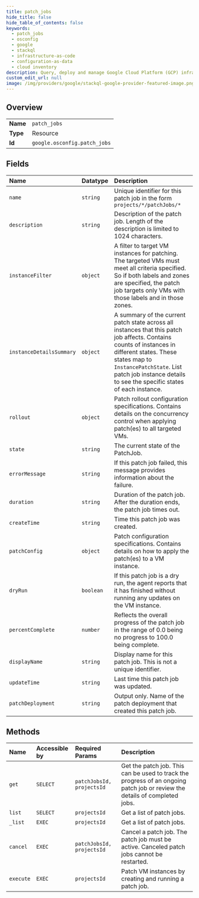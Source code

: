 ```yaml
---
title: patch_jobs
hide_title: false
hide_table_of_contents: false
keywords:
  - patch_jobs
  - osconfig
  - google    
  - stackql
  - infrastructure-as-code
  - configuration-as-data
  - cloud inventory
description: Query, deploy and manage Google Cloud Platform (GCP) infrastructure and resources using SQL
custom_edit_url: null
image: /img/providers/google/stackql-google-provider-featured-image.png
---
```

  
    

## Overview
<table><tbody>
<tr><td><b>Name</b></td><td><code>patch_jobs</code></td></tr>
<tr><td><b>Type</b></td><td>Resource</td></tr>
<tr><td><b>Id</b></td><td><code>google.osconfig.patch_jobs</code></td></tr>
</tbody></table>

## Fields
| Name | Datatype | Description |
|:-----|:---------|:------------|
| `name` | `string` | Unique identifier for this patch job in the form `projects/*/patchJobs/*` |
| `description` | `string` | Description of the patch job. Length of the description is limited to 1024 characters. |
| `instanceFilter` | `object` | A filter to target VM instances for patching. The targeted VMs must meet all criteria specified. So if both labels and zones are specified, the patch job targets only VMs with those labels and in those zones. |
| `instanceDetailsSummary` | `object` | A summary of the current patch state across all instances that this patch job affects. Contains counts of instances in different states. These states map to `InstancePatchState`. List patch job instance details to see the specific states of each instance. |
| `rollout` | `object` | Patch rollout configuration specifications. Contains details on the concurrency control when applying patch(es) to all targeted VMs. |
| `state` | `string` | The current state of the PatchJob. |
| `errorMessage` | `string` | If this patch job failed, this message provides information about the failure. |
| `duration` | `string` | Duration of the patch job. After the duration ends, the patch job times out. |
| `createTime` | `string` | Time this patch job was created. |
| `patchConfig` | `object` | Patch configuration specifications. Contains details on how to apply the patch(es) to a VM instance. |
| `dryRun` | `boolean` | If this patch job is a dry run, the agent reports that it has finished without running any updates on the VM instance. |
| `percentComplete` | `number` | Reflects the overall progress of the patch job in the range of 0.0 being no progress to 100.0 being complete. |
| `displayName` | `string` | Display name for this patch job. This is not a unique identifier. |
| `updateTime` | `string` | Last time this patch job was updated. |
| `patchDeployment` | `string` | Output only. Name of the patch deployment that created this patch job. |
## Methods
| Name | Accessible by | Required Params | Description |
|:-----|:--------------|:----------------|:------------|
| `get` | `SELECT` | `patchJobsId, projectsId` | Get the patch job. This can be used to track the progress of an ongoing patch job or review the details of completed jobs. |
| `list` | `SELECT` | `projectsId` | Get a list of patch jobs. |
| `_list` | `EXEC` | `projectsId` | Get a list of patch jobs. |
| `cancel` | `EXEC` | `patchJobsId, projectsId` | Cancel a patch job. The patch job must be active. Canceled patch jobs cannot be restarted. |
| `execute` | `EXEC` | `projectsId` | Patch VM instances by creating and running a patch job. |
